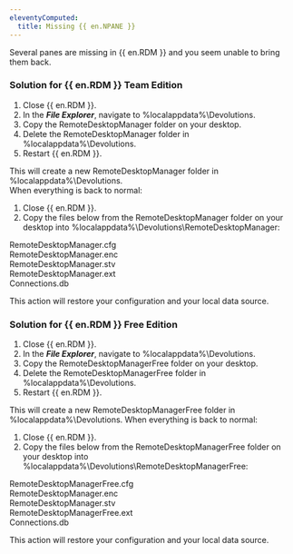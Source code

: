```yaml
---
eleventyComputed:
  title: Missing {{ en.NPANE }}
---
```

Several panes are missing in {{ en.RDM }} and you seem unable to bring them back.
### Solution for {{ en.RDM }} Team Edition
1. Close {{ en.RDM }}.
1. In the ***File Explorer***, navigate to %localappdata%\Devolutions.
1. Copy the RemoteDesktopManager folder on your desktop.
1. Delete the RemoteDesktopManager folder in %localappdata%\Devolutions.
1. Restart {{ en.RDM }}.

This will create a new RemoteDesktopManager folder in %localappdata%\Devolutions.  
When everything is back to normal:  

1. Close {{ en.RDM }}.
1. Copy the files below from the RemoteDesktopManager folder on your desktop into %localappdata%\Devolutions\RemoteDesktopManager:  

RemoteDesktopManager.cfg  
RemoteDesktopManager.enc  
RemoteDesktopManager.stv  
RemoteDesktopManager.ext  
Connections.db  

This action will restore your configuration and your local data source.
### Solution for {{ en.RDM }} Free Edition
1. Close {{ en.RDM }}.
1. In the ***File Explorer***, navigate to %localappdata%\Devolutions.
1. Copy the RemoteDesktopManagerFree folder on your desktop.
1. Delete the RemoteDesktopManagerFree folder in %localappdata%\Devolutions.
1. Restart {{ en.RDM }}.  

This will create a new RemoteDesktopManagerFree folder in %localappdata%\Devolutions.
When everything is back to normal:  

1. Close {{ en.RDM }}.
1. Copy the files below from the RemoteDesktopManagerFree folder on your desktop into %localappdata%\Devolutions\RemoteDesktopManagerFree:  

RemoteDesktopManagerFree.cfg  
RemoteDesktopManager.enc  
RemoteDesktopManager.stv  
RemoteDesktopManagerFree.ext  
Connections.db  

This action will restore your configuration and your local data source.
